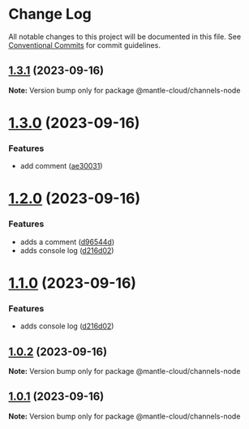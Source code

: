 # Change Log

All notable changes to this project will be documented in this file.
See [Conventional Commits](https://conventionalcommits.org) for commit guidelines.

## [1.3.1](https://github.com/mantle-cloud/mantle-js-sdk/compare/@mantle-cloud/channels-node@1.3.0...@mantle-cloud/channels-node@1.3.1) (2023-09-16)

**Note:** Version bump only for package @mantle-cloud/channels-node





# [1.3.0](https://github.com/mantle-cloud/mantle-js-sdk/compare/@mantle-cloud/channels-node@1.2.0...@mantle-cloud/channels-node@1.3.0) (2023-09-16)


### Features

* add comment ([ae30031](https://github.com/mantle-cloud/mantle-js-sdk/commit/ae300318e7a0a537e1f4658abd821305ec7841fa))





# [1.2.0](https://github.com/mantle-cloud/mantle-js-sdk/compare/@mantle-cloud/channels-node@1.0.2...@mantle-cloud/channels-node@1.2.0) (2023-09-16)


### Features

* adds a comment ([d96544d](https://github.com/mantle-cloud/mantle-js-sdk/commit/d96544d6ac9eeb2ab4a29221b634a8393fcd117f))
* adds console log ([d216d02](https://github.com/mantle-cloud/mantle-js-sdk/commit/d216d0252282a7492bf78154c649b2e33c2809a5))





# [1.1.0](https://github.com/mantle-cloud/mantle-js-sdk/compare/@mantle-cloud/channels-node@1.0.2...@mantle-cloud/channels-node@1.1.0) (2023-09-16)


### Features

* adds console log ([d216d02](https://github.com/mantle-cloud/mantle-js-sdk/commit/d216d0252282a7492bf78154c649b2e33c2809a5))





## [1.0.2](https://github.com/mantle-cloud/mantle-js-sdk/compare/@mantle-cloud/channels-node@1.0.1...@mantle-cloud/channels-node@1.0.2) (2023-09-16)

**Note:** Version bump only for package @mantle-cloud/channels-node





## [1.0.1](https://github.com/mantle-cloud/mantle-js-sdk/compare/@mantle-cloud/channels-node@1.1.0...@mantle-cloud/channels-node@1.0.1) (2023-09-16)

**Note:** Version bump only for package @mantle-cloud/channels-node
